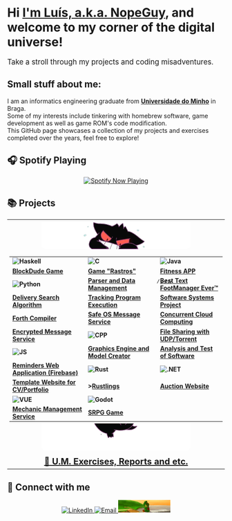 # Hi [I'm Luís, a.k.a. NopeGuy][website], and welcome to my corner of the digital universe!

<big>Take a stroll through my projects and coding misadventures.</big>

## Small stuff about me:
I am an informatics engineering graduate from [**Universidade do Minho**][website2] in Braga.<br>
Some of my interests include tinkering with homebrew software, game development as well as game ROM's code modification.<br>
This GitHub page showcases a collection of my projects and exercises completed over the years, feel free to explore!

## 🎧 Spotify Playing 
<p align="center">
  <a href="https://open.spotify.com/user/31756vtw5re37kxwqdt4g5ypxq6u">
    <img src="https://novatorem-pied-one.vercel.app/api/spotify?background_color=0d1117&border_color=ffffff" alt="Spotify Now Playing" />
  </a>
</p>

## 📚 Projects

<div style="border: none; text-align: center; overflow: hidden;">
  <table style="border-collapse: collapse; margin: auto;">
    <tr style="border: none !important;padding: 5px;">
      <th style="border: none !important;padding: 5px;" align="center" width="1000">  
        <img src="https://github.com/NopeGuy/NopeGuy/blob/main/gengar_top_nobg.png?raw=true" alt="Bottom Image" width="70%" style="border-bottom-left-radius: 10px; border-bottom-right-radius: 10px;">
        <table>
          <tr>
            <td><img src="https://img.shields.io/badge/haskell-5e5086?style=for-the-badge&logo=haskell&logoColor=white" alt="Haskell"></td>
            <td><img src="https://img.shields.io/badge/c-%2300599C.svg?style=for-the-badge&logo=c&logoColor=white" alt="C"></td>
            <td><img src="https://img.shields.io/badge/java-%23ED8B00.svg?style=for-the-badge&logo=openjdk&logoColor=white" alt="Java"></td>
          </tr>
          <tr>
            <td><a href="https://github.com/NopeGuy/BlockDudeHaskell">BlockDude Game</a></td>
            <td><a href="https://github.com/NopeGuy/LI2-1920">Game "Rastros"</a></td>
            <td><a href="https://github.com/NopeGuy/POO-2324">Fitness APP</a></td>
          </tr>
          <tr>
            <td><img src="https://img.shields.io/badge/python-3670A0?style=for-the-badge&logo=python&logoColor=ffdd54" alt="Python"></td>
            <td><a href="https://github.com/NopeGuy/LI3-2223">Parser and Data Management</a></td>
            <td><a href="https://github.com/NopeGuy/project-poo-2021"> ̷B̷e̷s̷t̷ Text FootManager Ever™</a></td>
          </tr>
          <tr>
            <td><a href="https://github.com/NopeGuy/IA-2324">Delivery Search Algorithm</a></td>
            <td><a href="https://github.com/NopeGuy/SO2223">Tracking Program Execution</a></td>
            <td><a href="https://github.com/NopeGuy/DSS-2324">Software Systems Project</a></td>
          </tr>
          <tr>
            <td><a href="https://github.com/NopeGuy/PL-2324">Forth Compiler</a></td>
            <td><a href="https://github.com/NopeGuy/SSI-2324/tree/main/TPs/TP2">Safe OS Message Service</a></td>
            <td><a href="https://github.com/NopeGuy/SD-2324">Concurrent Cloud Computing</a></td>
          </tr>
          <tr>
            <td><a href="https://github.com/NopeGuy/SSI-2324/tree/main/TPs/TP1">Encrypted Message Service</a></td>
            <td><img src="https://img.shields.io/badge/c++-%2300599C.svg?style=for-the-badge&logo=c%2B%2B&logoColor=white" alt="CPP"></td>
            <td><a href="https://github.com/NopeGuy/CC-2324/tree/main">File Sharing with UDP/Torrent</a></td>
          </tr>
           <tr>
            <td><img src="https://img.shields.io/badge/javascript-%23323330.svg?style=for-the-badge&logo=javascript&logoColor=%23F7DF1E" alt="JS"></td>
            <td><a href="https://github.com/NopeGuy/CG-2324">Graphics Engine and Model Creator</a></td>
            <td><a href="https://github.com/NopeGuy/ATS-2324">Analysis and Test of Software</a></td>
          </tr>
          <tr>
            <td><a href="https://github.com/NopeGuy/rememberingsV2">Reminders Web Application (Firebase)</a></td>
            <td><img src="https://img.shields.io/badge/rust-%23000000.svg?style=for-the-badge&logo=rust&logoColor=white" alt="Rust"></td>
            <td><img src="https://img.shields.io/badge/.NET-5C2D91?style=for-the-badge&logo=.net&logoColor=white" alt=".NET"></td>
          </tr>
          <tr>
            <td><a href="https://github.com/NopeGuy/Portfolio-Website-Template">Template Website for CV/Portfolio</a></td>
            <td>><a href="https://github.com/NopeGuy/RustlingsExercises">Rustlings</a></td>
            <td><a href="https://github.com/NopeGuy/LI4-2324">Auction Website</a></td>
          </tr>
          <tr>
            <td><img src="https://img.shields.io/badge/vuejs-%2335495e.svg?style=for-the-badge&logo=vuedotjs&logoColor=%234FC08D" alt="VUE"></td>
            <td><img src="https://img.shields.io/badge/GODOT-%23478cbf.svg?style=for-the-badge&logo=godot-engine&logoColor=white" alt="Godot"></td>
            <td></td>
          </tr>
          <tr>
            <td><a href="https://github.com/NopeGuy/IPM-2324">Mechanic Management Service</a></td>
            <td><a href="https://github.com/NopeGuy/GodotSRPG">SRPG Game</a></td>
            <td></td>
          </tr>
        </table>
        <img src="https://github.com/NopeGuy/NopeGuy/blob/main/gengar_bot_nobg.gif?raw=true" alt="Bottom Image" width="70%" style="border-bottom-left-radius: 10px; border-bottom-right-radius: 10px; margin-top: -10px;">
      </th>
    </tr>
    <tr style="border: none !important;padding: 5px;">
      <th style="border: none !important; padding: 5px; font-size: 20px;" align="center" width="1000">
        <a href="https://github.com/NopeGuy/University-WorkSheets"> 📄 U.M. Exercises, Reports and etc. </a>
      </th>
    </tr>
  </table>
</div>


## 💬 Connect with me 

<p align="center">
  <a href="https://www.linkedin.com/in/lu%C3%ADs-ferreira-450413214/">
    <img src="https://img.shields.io/badge/LinkedIn-0077B5?style=for-the-badge&logo=linkedin&logoColor=white" alt="LinkedIn"/>
  </a>
  <a href="mailto:luisgmsferreira@gmail.com">
    <img src="https://img.shields.io/badge/Gmail-D14836?style=for-the-badge&logo=gmail&logoColor=white" alt="Email"/>
  </a>
  <a href="https://youtu.be/8ey81GRMCAg/">
    <img src="https://github.com/NopeGuy/NopeGuy/blob/main/yosh3.gif?raw=true" width="121" alt="Animated GIF"/>
  </a>
</p>

## 

[website]: https://iamawesome.com/
[website2]: https://www.uminho.pt/
[twitter]: https://twitter.com/GunaoDeJardim
[linkedin]: https://www.linkedin.com/in/lu%C3%ADs-ferreira-450413214/
